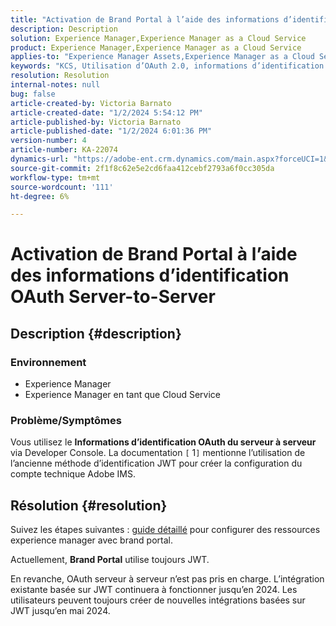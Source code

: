 ```yaml
---
title: "Activation de Brand Portal à l’aide des informations d’identification OAuth Server-to-Server"
description: Description
solution: Experience Manager,Experience Manager as a Cloud Service
product: Experience Manager,Experience Manager as a Cloud Service
applies-to: "Experience Manager Assets,Experience Manager as a Cloud Service,Experience Manager"
keywords: "KCS, Utilisation d’OAuth 2.0, informations d’identification du serveur"
resolution: Resolution
internal-notes: null
bug: false
article-created-by: Victoria Barnato
article-created-date: "1/2/2024 5:54:12 PM"
article-published-by: Victoria Barnato
article-published-date: "1/2/2024 6:01:36 PM"
version-number: 4
article-number: KA-22074
dynamics-url: "https://adobe-ent.crm.dynamics.com/main.aspx?forceUCI=1&pagetype=entityrecord&etn=knowledgearticle&id=c4ed37ec-97a9-ee11-be37-6045bd006b25"
source-git-commit: 2f1f8c62e5e2cd6faa412cebf2793a6f0cc305da
workflow-type: tm+mt
source-wordcount: '111'
ht-degree: 6%

---
```


# Activation de Brand Portal à l’aide des informations d’identification OAuth Server-to-Server

## Description {#description}


### <b>Environnement </b>

- Experience Manager
- Experience Manager en tant que Cloud Service


### <b>Problème/Symptômes</b>

Vous utilisez le <b>Informations d’identification OAuth du serveur à serveur</b> via Developer Console. La documentation `[` 1`]`  mentionne l’utilisation de l’ancienne méthode d’identification JWT pour créer la configuration du compte technique Adobe IMS.




## Résolution {#resolution}




Suivez les étapes suivantes : [guide détaillé](https://experienceleague.adobe.com/docs/experience-manager-cloud-service/content/assets/brand-portal/configure-aem-assets-with-brand-portal.html?lang=en#manual-configuration) pour configurer des ressources experience manager avec brand portal.



Actuellement, <b>Brand Portal</b> utilise toujours JWT.

En revanche, OAuth serveur à serveur n’est pas pris en charge. L’intégration existante basée sur JWT continuera à fonctionner jusqu’en 2024. Les utilisateurs peuvent toujours créer de nouvelles intégrations basées sur JWT jusqu’en mai 2024.
